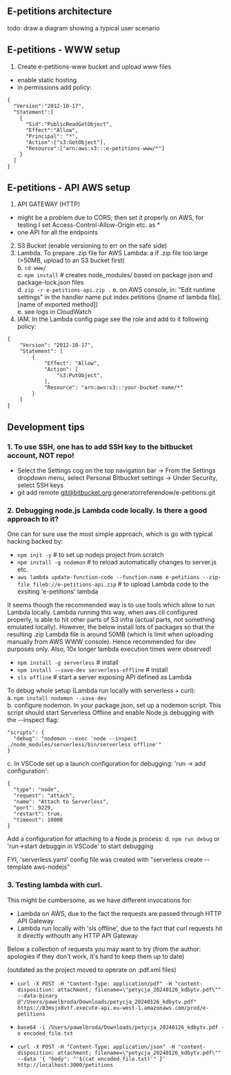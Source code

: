 ## E-petitions architecture

todo: draw a diagram showing a typical user scenario

## E-petitions - WWW setup
1. Create e-petitions-www bucket and upload www files
- enable static hosting
- in permissions add policy:
```
{
  "Version":"2012-10-17",
  "Statement":[
    {
      "Sid":"PublicReadGetObject",
      "Effect":"Allow",
      "Principal": "*",
      "Action":["s3:GetObject"],
      "Resource":["arn:aws:s3:::e-petitions-www/*"]
    }
  ]
}
```

## E-petitions - API AWS setup
1. API GATEWAY (HTTP)
- might be a problem due to CORS; then set it properly on AWS, for testing I set Access-Control-Allow-Origin etc. as *
- one API for all the endpoints 
2. S3 Bucket (enable versioning to err on the safe side)
3. Lambda. To prepare .zip file for AWS Lambda:
  a   if .zip file too large (>50MB, upload to an S3 bucket first)  
  b. `cd www/`  
  c. `npm install` # creates node_modules/ based on package json and package-lock.json files  
  d. `zip -r e-petitions-api.zip .`
  e. on AWS console, in: "Edit runtime settings" in the   handler name put index.petitions ([name of lambda file].[name of exported method])  
  e. see logs in CloudWatch
4. IAM. In the Lambda config page see the role and add to it following policy:
```
{
    "Version": "2012-10-17",
    "Statement": [
        {
            "Effect": "Allow",
            "Action": [
                "s3:PutObject",
            ],
            "Resource": "arn:aws:s3:::your-bucket-name/*"
        }
    ]
}
```
## Development tips
### 1. To use SSH, one has to add SSH key to the bitbucket account, NOT repo! 
- Select the Settings cog on the top navigation bar -> From the Settings dropdown menu, select Personal Bitbucket settings -> Under Security, select SSH keys
- git add remote git@bitbucket.org:generatorreferendow/e-petitions.git

### 2. Debugging node.js Lambda code locally. Is there a good approach to it? 
One can for sure use the most simple approach, which is go with typical hacking backed by:
- `npm init -y` # to set up nodejs project from scratch
- `npm install -g nodemon` # to reload automatically changes to server.js etc.
- `aws lambda update-function-code --function-name e-petitions --zip-file fileb://e-petitions-api.zip` # to upload Lambda code to the exsiting 'e-petitions' lambda

It seems though the recommended way is to use tools which allow to run Lambda locally. Lambda running this way, when aws cli configured properly, is able to hit other parts of S3 infra (actual parts, not something emulated locally).
However, the below install lots of packages so that the resulting .zip Lambda file is around 50MB (which is limit when uploading manually from AWS WWW console). Hence recommended for dev purposes only. Also, 10x longer lambda execution times were observed!
- `npm install -g serverless` # install
- `npm install --save-dev serverless-offline` # install
- `sls offline` # start a server exposing API defined as Lambda

To debug whole setup (Lambda run locally with serverless + curl):  
a. `npm install nodemon --save-dev`  
b. configure nodemon. In your package.json, set up a nodemon script. This script should start Serverless Offline and enable Node.js debugging with the --inspect flag:
```
"scripts": {
  "debug": "nodemon --exec 'node --inspect ./node_modules/serverless/bin/serverless offline'"
}
```
c. In VSCode set up a launch configuration for debugging: 'run -> add configuration':
```
{
  "type": "node",
  "request": "attach",
  "name": "Attach to Serverless",
  "port": 9229,
  "restart": true,
  "timeout": 10000
}

```

Add a configuration for attaching to a Node.js process:
d. `npm run debug` or 'run->start debuggin in VSCode' to start debugging

FYI, 'serverless.yaml' config file was created with "serverless create --template aws-nodejs"

### 3. Testing lambda with curl.
This might be cumbersome, as we have different invocations for:
- Lambda on AWS, due to the fact the requests are passed through HTTP API Gateway
- Lambda run locally with 'sls offline', due to the fact that curl requests hit it directly withouth any HTTP API Gateway

Below a collection of requests you may want to try (from the author: apologies if they don't work, it's hard to keep them up to date)

(outdated as the project moved to operate on .pdf.xml files)  
- `curl -X POST -H "Content-Type: application/pdf" -H "content-disposition: attachment; filename=\"petycja_20240126_kdbytv.pdf\"" --data-binary @"/Users/pawelbroda/Downloads/petycja_20240126_kdbytv.pdf" https://83msjx8vtf.execute-api.eu-west-1.amazonaws.com/prod/e-petitions`

- `base64 -i /Users/pawelbroda/Downloads/petycja_20240126_kdbytv.pdf -o encoded_file.txt`
- `curl -X POST -H "Content-Type: application/json" -H "content-disposition: attachment; filename=\"petycja_20240126_kdbytv.pdf\"" --data '{ "body": "'$(cat encoded_file.txt)'" }' http://localhost:3000/petitions`
